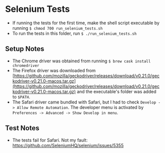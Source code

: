 # Selenium Tests

* If running the tests for the first time, make the shell script executable by running `$ chmod 700 run_selenium_tests.sh`
* To run the tests in this folder, run `$ ./run_selenium_tests.sh`

## Setup Notes

* The Chrome driver was obtained from running `$ brew cask install chromedriver`
* The Firefox driver was downloaded from [https://github.com/mozilla/geckodriver/releases/download/v0.21.0/geckodriver-v0.21.0-macos.tar.gz](https://github.com/mozilla/geckodriver/releases/download/v0.21.0/geckodriver-v0.21.0-macos.tar.gz) and the executable's folder was added to `$PATH`.
* The Safari driver came bundled with Safari, but I had to check `Develop -> Allow Remote Automation`. The developer menu is activated by `Preferences -> Advanced -> Show Develop in menu`.

## Test Notes

* The tests fail for Safari. Not my fault: https://github.com/SeleniumHQ/selenium/issues/5355